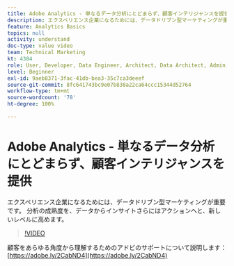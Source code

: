 ```yaml
---
title: Adobe Analytics - 単なるデータ分析にとどまらず、顧客インテリジャンスを提供
description: エクスペリエンス企業になるためには、データドリブン型マーケティングが重要です。 分析の成熟度を、データからインサイトさらにはアクションへと、新しいレベルに高めます。
feature: Analytics Basics
topics: null
activity: understand
doc-type: value video
team: Technical Marketing
kt: 4384
role: User, Developer, Data Engineer, Architect, Data Architect, Admin, Leader
level: Beginner
exl-id: 9aeb8371-3fac-41db-bea3-35c7ca3deeef
source-git-commit: 8fc641743bc9e07b838a22ca64ccc15344d52764
workflow-type: tm+mt
source-wordcount: '78'
ht-degree: 100%

---
```


# Adobe Analytics - 単なるデータ分析にとどまらず、顧客インテリジャンスを提供

エクスペリエンス企業になるためには、データドリブン型マーケティングが重要です。 分析の成熟度を、データからインサイトさらにはアクションへと、新しいレベルに高めます。

>[!VIDEO](https://video.tv.adobe.com/v/36300/?quality=12&learn=on&captions=jpn)

顧客をあらゆる角度から理解するためのアドビのサポートについて説明します：[https://adobe.ly/2CabND4](https://adobe.ly/2CabND4)
